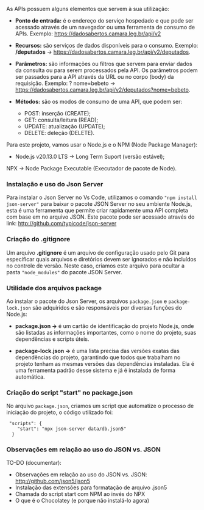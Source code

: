 As APIs possuem alguns elementos que servem à sua utilização: 

* **Ponto de entrada:** é o endereço do serviço hospedado e que pode ser acessado através de um navegador ou uma ferramenta de consumo de APIs. Exemplo: <https://dadosabertos.camara.leg.br/api/v2>

* **Recursos:** são serviços de dados disponíveis para o consumo. Exemplo: **/deputados** -> <https://dadosabertos.camara.leg.br/api/v2/deputados>. 

* **Parâmetros:** são informações ou filtros que servem para enviar dados da consulta ou para serem processados pela API. Os parâmetros podem ser passados para a API através da URL ou no corpo (body) da requisição. Exemplo: ? nome=bebeto -> <https://dadosabertos.camara.leg.br/api/v2/deputados?nome=bebeto>.

* **Métodos:** são os modos de consumo de uma API, que podem ser: 
    - POST: inserção (CREATE);
    - GET: consulta/leitura (READ);
    - UPDATE: atualização (UPDATE);
    - DELETE: deleção (DELETE).

Para este projeto, vamos usar o Node.js e o NPM (Node Package Manager):
- Node.js v20.13.0 LTS -> Long Term Suport (versão estável);

NPX -> Node Package Executable (Executador de pacote de Node). 

### Instalação e uso do Json Server 

Para instalar o Json Server no Vs Code, utilizamos o comando `"npm install json-server"` para baixar o pacote JSON Server no seu ambiente Node.js, esta é uma ferramenta que permite criar rapidamente uma API completa com base em no arquivo JSON. Este pacote pode ser acessado através do link:  <http://github.com/typicode/json-server>

### Criação do .gitignore
Um arquivo **.gitignore** é um arquivo de configuração usado pelo Git para especificar quais arquivos e diretórios devem ser ignorados e não incluídos no controle de versão. Neste caso, criamos este arquivo para ocultar a pasta `"node_modules"` do pacote JSON Server. 

### Utilidade dos arquivos package 

Ao instalar o pacote do Json Server, os arquivos `package.json` e `package-lock.json` são adquiridos e são responsáveis por diversas funções do Node.js: 

* **package.json ->** é  um cartão de identificação do projeto Node.js, onde são listadas as informações importantes, como o nome do projeto, suas dependências e scripts úteis.

* **package-lock.json ->** é uma lista precisa das versões exatas das dependências do projeto, garantindo que todos que trabalham no projeto tenham as mesmas versões das dependências instaladas. Ela é uma ferramenta padrão desse sistema e já é instalada de forma automática. 

###  Criação do script "start" no package.json 

No arquivo `package.json`, criamos um script que automatize o processo de iniciação do projeto, o código utilizado foi: 

~~~script
 "scripts": {
    "start": "npx json-server data/db.json5"
  }
~~~

###  Observações em relação ao uso do JSON vs. JSON





TO-DO (documentar): 
- Observações em relação ao uso do JSON vs. JSON: <http://github.com/json5/json5>
- Instalação das extensões para formatação de arquivo .json5 
- Chamada do script start com NPM ao invés do NPX
- O que é o Chocolatey (e porque não instalá-lo agora)
